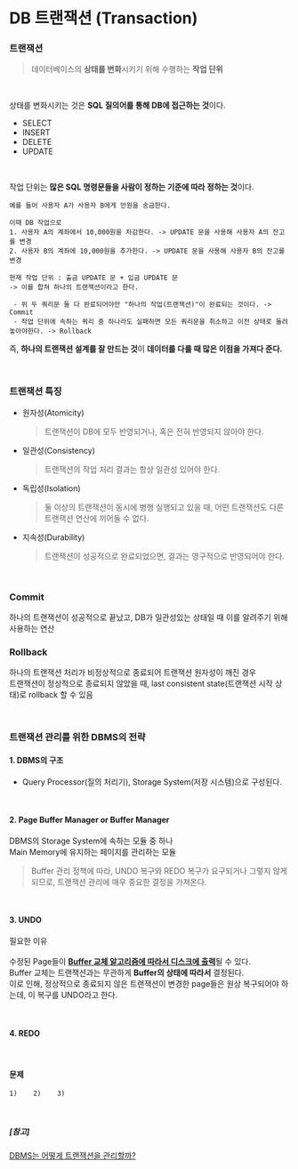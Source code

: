 # DB 트랜잭션 (Transaction)

### 트랜잭션
> 데이터베이스의 **상태를 변화**시키기 위해 수행하는 **작업 단위**

<br>

상태를 변화시키는 것은 **SQL 질의어를 통해 DB에 접근하는 것**이다.

- SELECT
- INSERT
- DELETE
- UPDATE

<br>

작업 단위는 **많은 SQL 명령문들을 사람이 정하는 기준에 따라 정하는 것**이다.

```
예를 들어 사용자 A가 사용자 B에게 만원을 송금한다.  

이때 DB 작업으로  
1. 사용자 A의 계좌에서 10,000원을 차감한다. -> UPDATE 문을 사용해 사용자 A의 잔고를 변경
2. 사용자 B의 계좌에 10,000원을 추가한다. -> UPDATE 문을 사용해 사용자 B의 잔고를 변경

현재 작업 단위 : 출금 UPDATE 문 + 입금 UPDATE 문
-> 이를 합쳐 하나의 트랜잭션이라고 한다.

 - 위 두 쿼리문 둘 다 완료되어야만 "하나의 작업(트랜잭션)"이 완료되는 것이다. -> Commit
 - 작업 단위에 속하는 쿼리 중 하나라도 실패하면 모든 쿼리문을 취소하고 이전 상태로 돌려놓아야한다. -> Rollback
 ```

즉, **하나의 트랜잭션 설계를 잘 만드는 것**이 **데이터를 다룰 때 많은 이점을 가져다 준다.**

<br>

### 트랜잭션 특징

- 원자성(Atomicity)
    > 트랜잭션이 DB에 모두 반영되거나, 혹은 전혀 반영되지 않아야 한다.

- 일관성(Consistency)
    > 트랜잭션의 작업 처리 결과는 항상 일관성 있어야 한다.

- 독립성(Isolation)
    > 둘 이상의 트랜잭션이 동시에 병행 실행되고 있을 때, 어떤 트랜잭션도 다른 트랜잭션 연산에 끼어들 수 없다.

- 지속성(Durability)
    > 트랜잭션이 성공적으로 완료되었으면, 결과는 영구적으로 반영되어야 한다.

<br>

### Commit
하나의 트랜잭션이 성공적으로 끝났고, DB가 일관성있는 상태일 때 이를 알려주기 위해 사용하는 연산

### Rollback
하나의 트랜잭션 처리가 비정상적으로 종료되어 트랜잭션 원자성이 깨진 경우  
트랜잭션이 정상적으로 종료되지 않았을 때, last consistent state(트랜잭션 시작 상태)로 rollback 할 수 있음

<br>

### 트랜잭션 관리를 위한 DBMS의 전략

#### 1. DBMS의 구조

- Query Processor(질의 처리기), Storage System(저장 시스템)으로 구성된다.


<br>

#### 2. Page Buffer Manager or Buffer Manager

DBMS의 Storage System에 속하는 모듈 중 하나  
Main Memory에 유지하는 페이지를 관리하는 모듈

> Buffer 관리 정책에 따라, UNDO 복구와 REDO 복구가 요구되거나 그렇지 않게 되므로, 트랜잭션 관리에 매우 중요한 결정을 가져온다.

<br>

#### 3. UNDO

필요한 이유<br><br>
수정된 Page들이 <u>**Buffer 교체 알고리즘에 따라서 디스크에 출력**</u>될 수 있다.  
Buffer 교체는 트랜잭션과는 무관하게 **Buffer의 상태에 따라서** 결정된다.  
이로 인해, 정상적으로 종료되지 않은 트랜잭션이 변경한 page들은 원상 복구되어야 하는데, 이 복구를 UNDO라고 한다.

<br>

#### 4. REDO




<br>

#### 문제

    
    1)    2)    3) 

<br>

##### [참고]
[DBMS는 어떻게 트랜잭션을 관리할까?](<https://d2.naver.com/helloworld/407507>)
